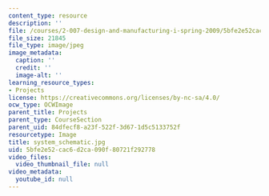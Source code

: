 ```yaml
---
content_type: resource
description: ''
file: /courses/2-007-design-and-manufacturing-i-spring-2009/5bfe2e52cac6d2ca090f80721f292778_system_schematic.jpg
file_size: 21845
file_type: image/jpeg
image_metadata:
  caption: ''
  credit: ''
  image-alt: ''
learning_resource_types:
- Projects
license: https://creativecommons.org/licenses/by-nc-sa/4.0/
ocw_type: OCWImage
parent_title: Projects
parent_type: CourseSection
parent_uid: 84dfecf8-a23f-522f-3d67-1d5c5133752f
resourcetype: Image
title: system_schematic.jpg
uid: 5bfe2e52-cac6-d2ca-090f-80721f292778
video_files:
  video_thumbnail_file: null
video_metadata:
  youtube_id: null
---
```

